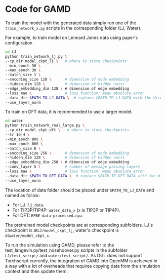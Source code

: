 # Code for GAMD

To train the model with the generated data simply run one of the ```train_network_x.py``` scripts in the corresponding folder (LJ, Water).

For example, to train model on Lennard Jones data using paper's configuration.
```bash
cd LJ
python train_network_lj.py \
--cp_dir model_ckpt_lj \   # where to store checkpoints
--min_epoch 30 \
--max_epoch 30 \
--batch_size 1 \
--encoding_size 128 \      # dimension of node embedding
--hidden_dim 128 \         # dimension of hidden units
--edge_embedding_dim 128 \ # dimension of edge embedding
--loss mae \               # loss function: mean absolute error
--data_dir $PATH_TO_LJ_DATA \  # replace $PATH_TO_LJ_DATA with the directory data folder located at
--use_layer_norm
```

To train on DFT data, it is recommended to use a larger model.
```bash
cd water
python train_network_real_large.py \
--cp_dir model_ckpt_dft \   # where to store checkpoints
--lr 1e-4 \
--min_epoch 800 \
--max_epoch 800 \
--batch_size 8 \
--encoding_size 256 \      # dimension of node embedding
--hidden_dim 128 \         # dimension of hidden units
--edge_embedding_dim 256 \ # dimension of edge embedding
--conv_layer 5 \           # number of message passing layers
--loss mae \               # loss function: mean absolute error
--data_dir $PATH_TO_DFT_DATA \  # replace $PATH_TO_DFT_DATA with the directory data folder located at
--use_layer_norm
```

The location of data folder should be placed under ```$PATH_TO_LJ_DATA``` and named as follow:
- For LJ: ```lj_data```.
- For TIP3P/TIP4P: ```water_data_x``` (x is TIP3P or TIP4P).
- For DFT: ```RPBE-data-processed.npz```.

The pretrained model checkpoints are at corresponding subfolders. LJ's checkpoint is at```LJ/model_ckpt_lj```, water's checkpoint is at```water/model_ckpt_x```.

To run the simulation using GAMD, please refer to the test_langevin.py/test_nosehoover.py scripts in the subfolder ```LJ/test_script/``` and ```water/test_script/```. As DGL does not support Torchscript currently, the integration of GAMD into OpenMM is achieved in a way with a lot of overheads that requires copying data from the simulation context and then update them.
